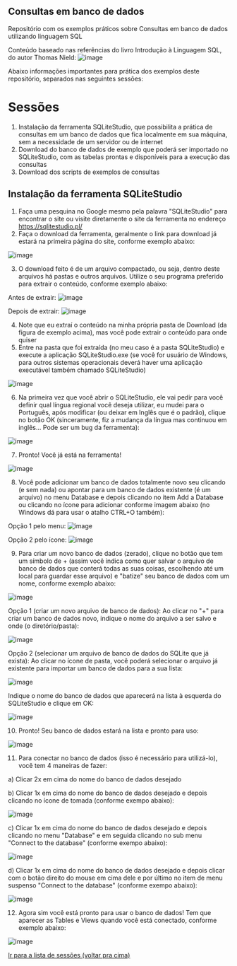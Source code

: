 ## Consultas em banco de dados
Repositório com os exemplos práticos sobre Consultas em banco de dados utilizando linguagem SQL

Conteúdo baseado nas referências do livro Introdução à Linguagem SQL, do autor Thomas Nield:
![image](https://user-images.githubusercontent.com/25126687/168298868-2d862dc8-d21f-47b6-9a67-e964c4444c8d.png)

Abaixo informações importantes para prática dos exemplos deste repositório, separados nas seguintes sessões:

# Sessões

1) Instalação da ferramenta SQLiteStudio, que possibilita a prática de consultas em um banco de dados que fica localmente em sua máquina, sem a necessidade de um servidor ou de internet
2) Download do banco de dados de exemplo que poderá ser importado no SQLiteStudio, com as tabelas prontas e disponíveis para a execução das consultas
3) Download dos scripts de exemplos de consultas

## Instalação da ferramenta SQLiteStudio

1) Faça uma pesquina no Google mesmo pela palavra "SQLiteStudio" para encontrar o site ou visite diretamente o site da ferramenta no endereço https://sqlitestudio.pl/
2) Faça o download da ferramenta, geralmente o link para download já estará na primeira página do site, conforme exemplo abaixo:

![image](https://user-images.githubusercontent.com/25126687/168300823-35e2cb50-eb49-4627-885e-e66c0c0721d8.png)

3) O download feito é de um arquivo compactado, ou seja, dentro deste arquivos há pastas e outros arquivos. Utilize o seu programa preferido para extrair o conteúdo, conforme exemplo abaixo:

Antes de extrair:
![image](https://user-images.githubusercontent.com/25126687/168301450-cdc545b2-3774-4363-b3a8-be3229a73648.png)

Depois de extrair:
![image](https://user-images.githubusercontent.com/25126687/168301491-40c51130-b6a5-4868-ad83-5261b94befaa.png)

4) Note que eu extraí o conteúdo na minha própria pasta de Download (da figura de exemplo acima), mas você pode extrair o conteúdo para onde quiser
5) Entre na pasta que foi extraída (no meu caso é a pasta SQLiteStudio) e execute a aplicação SQLiteStudio.exe (se você for usuário de Windows, para outros sistemas operacionais deverá haver uma aplicação executável também chamado SQLiteStudio)

![image](https://user-images.githubusercontent.com/25126687/168304455-68fc04be-73c0-4afb-b0f9-719e5c8ff3d7.png)

6) Na primeira vez que você abrir o SQLiteStudio, ele vai pedir para você definir qual língua regional você deseja utilizar, eu mudei para o Português, após modificar (ou deixar em Inglês que é o padrão), clique no botão OK (sinceramente, fiz a mudança da língua mas continuou em inglês... Pode ser um bug da ferramenta):

![image](https://user-images.githubusercontent.com/25126687/168305147-3f261c2a-6c05-4760-a0c5-d96219194a22.png)

7) Pronto! Você já está na ferramenta!

![image](https://user-images.githubusercontent.com/25126687/168305270-532a60aa-e168-4ddc-9d3d-be37e71cdf77.png)

8) Você pode adicionar um banco de dados totalmente novo seu clicando (e sem nada) ou apontar para um banco de dados existente (é um arquivo) no menu Database e depois clicando no item Add a Database ou clicando no ícone para adicionar conforme imagem abaixo (no Windows dá para usar o atalho CTRL+O também):

Opção 1 pelo menu:
![image](https://user-images.githubusercontent.com/25126687/168305621-a6523d8d-58a3-4cc3-8a45-1cf23dfd1d64.png)

Opção 2 pelo ícone: 
![image](https://user-images.githubusercontent.com/25126687/168305675-44a19298-8000-4bab-a562-d82d1340f329.png)

9) Para criar um novo banco de dados (zerado), clique no botão que tem um símbolo de + (assim você indica como quer salvar o arquivo de banco de dados que conterá todas as suas coisas, escolhendo até um local para guardar esse arquivo) e "batize" seu banco de dados com um nome, conforme exemplo abaixo:

![image](https://user-images.githubusercontent.com/25126687/168308041-1261ccf3-457b-4d79-b22d-dc1ce87b288e.png)

Opção 1 (criar um novo arquivo de banco de dados): Ao clicar no "+" para criar um banco de dados novo, indique o nome do arquivo a ser salvo e onde (o diretório/pasta):

![image](https://user-images.githubusercontent.com/25126687/168308153-d4d6ea47-0af5-4ffd-999a-edb82034b538.png)

Opção 2 (selecionar um arquivo de banco de dados do SQLite que já exista): Ao clicar no ícone de pasta, você poderá selecionar o arquivo já existente para importar um banco de dados para a sua lista:

![image](https://user-images.githubusercontent.com/25126687/168308658-c706ad51-10ab-4923-a4fc-fdccb66662a0.png)

Indique o nome do banco de dados que aparecerá na lista à esquerda do SQLiteStudio e clique em OK:

![image](https://user-images.githubusercontent.com/25126687/168308247-f0a8e87c-16c7-4028-8467-0f8e09fdb88d.png)

10) Pronto! Seu banco de dados estará na lista e pronto para uso:

![image](https://user-images.githubusercontent.com/25126687/168308848-8d25a7ea-fc37-4696-aafe-d5766ac26ca9.png)

11) Para conectar no banco de dados (isso é necessário para utilizá-lo), você tem 4 maneiras de fazer:

a) Clicar 2x em cima do nome do banco de dados desejado

b) Clicar 1x em cima do nome do banco de dados desejado e depois clicando no ícone de tomada (conforme exempo abaixo):

![image](https://user-images.githubusercontent.com/25126687/168309198-89fbc03d-ee2a-49a0-b8e4-ccc58bc59374.png)

c) Clicar 1x em cima do nome do banco de dados desejado e depois clicando no menu "Database" e em seguida clicando no sub menu "Connect to the database" (conforme exempo abaixo):

![image](https://user-images.githubusercontent.com/25126687/168309639-61f1e43b-8ef1-427e-9d87-3b6070a99e37.png)

d) Clicar 1x em cima do nome do banco de dados desejado e depois clicar com o botão direito do mouse em cima dele e por último no item de menu suspenso "Connect to the database" (conforme exempo abaixo):

![image](https://user-images.githubusercontent.com/25126687/168309960-9d5eb2e4-7259-44bc-9a3f-1a902c0c4955.png)

12) Agora sim você está pronto para usar o banco de dados! Tem que aparecer as Tables e Views quando você está conectado, conforme exemplo abaixo:

![image](https://user-images.githubusercontent.com/25126687/168310111-fefedeeb-7afc-4019-9e61-fe1db027d139.png)

[Ir para a lista de sessões (voltar pra cima)](#sessoes)

